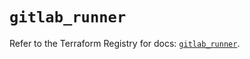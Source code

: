 # `gitlab_runner`

Refer to the Terraform Registry for docs: [`gitlab_runner`](https://registry.terraform.io/providers/gitlabhq/gitlab/17.7.1/docs/resources/runner).
